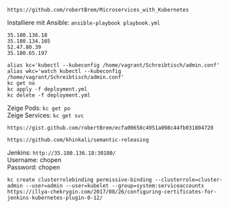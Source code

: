`https://github.com/robertBrem/Microservices_with_Kubernetes`

Installiere mit Ansible: `ansible-playbook playbook.yml `

```
35.180.136.18
35.180.134.165
52.47.80.39
35.180.65.197
```

```
alias kc='kubectl --kubeconfig /home/vagrant/Schreibtisch/admin.conf'
alias wkc='watch kubectl --kubeconfig /home/vagrant/Schreibtisch/admin.conf'
kc get no
kc apply -f deployment.yml
kc delete -f deployment.yml
```

Zeige Pods: `kc get po`  
Zeige Services: `kc get svc`

`https://gist.github.com/robertBrem/ecfa00658c4951a098c44fb031804720`

`https://github.com/khinkali/semantic-releasing`

Jenkins: `http://35.180.136.18:30180/`  
Username: chopen  
Password: chopen  

`kc create clusterrolebinding permissive-binding --clusterrole=cluster-admin --user=admin --user=kubelet --group=system:serviceaccounts`  
`https://illya-chekrygin.com/2017/08/26/configuring-certificates-for-jenkins-kubernetes-plugin-0-12/`  